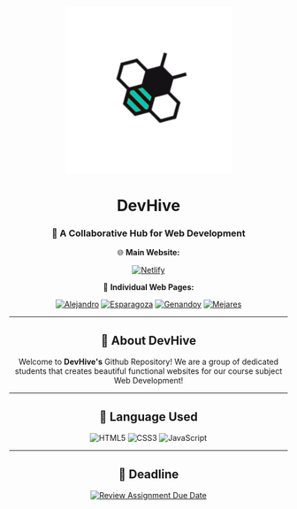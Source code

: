 <div align="center">
<img width=300px height=300px src="./assets/devhive.png"/>

#  DevHive

### 🚀 A Collaborative Hub for Web Development

🌐 **Main Website:**

[![Netlify](https://img.shields.io/badge/Netlify-DevHive's%20Website-00C7B7?style=for-the-badge&logo=netlify&labelColor=0D0D0D)](https://devhive-pupt.netlify.app/)

📄 **Individual Web Pages:**

[![Alejandro](https://img.shields.io/badge/-Alejandro-00C7B7?style=for-the-badge&logo=netlify&labelColor=0D0D0D)](https://devhive-pupt.netlify.app/alejandro_aleckmcklaiyre/)
[![Esparagoza](https://img.shields.io/badge/-Esparagoza-00C7B7?style=for-the-badge&logo=netlify&labelColor=0D0D0D)](https://devhive-pupt.netlify.app/esparagoza_mikkakette/)
[![Genandoy](https://img.shields.io/badge/-Genandoy-00C7B7?style=for-the-badge&logo=netlify&labelColor=0D0D0D)](https://devhive-pupt.netlify.app/genandoy_hannahlorainne/)
[![Mejares](https://img.shields.io/badge/-Mejares-00C7B7?style=for-the-badge&logo=netlify&labelColor=0D0D0D)](https://devhive-pupt.netlify.app/mejares_jamesmichael/)


---

## 📌 About DevHive
Welcome to **DevHive's** Github Repository! We are a group of dedicated students
that creates beautiful functional websites for our course subject
Web Development!

---

## 🔧 Language Used
![HTML5](https://img.shields.io/badge/HTML5-E34F26?style=for-the-badge&logo=html5&logoColor=white)
![CSS3](https://img.shields.io/badge/CSS3-1572B6?style=for-the-badge&logo=css3&logoColor=white)
![JavaScript](https://img.shields.io/badge/JavaScript-F7DF1E?style=for-the-badge&logo=javascript&logoColor=black)

---

## 📅 Deadline

[![Review Assignment Due Date](https://classroom.github.com/assets/deadline-readme-button-22041afd0340ce965d47ae6ef1cefeee28c7c493a6346c4f15d667ab976d596c.svg)](https://classroom.github.com/a/Xyr6N5To)
</div>